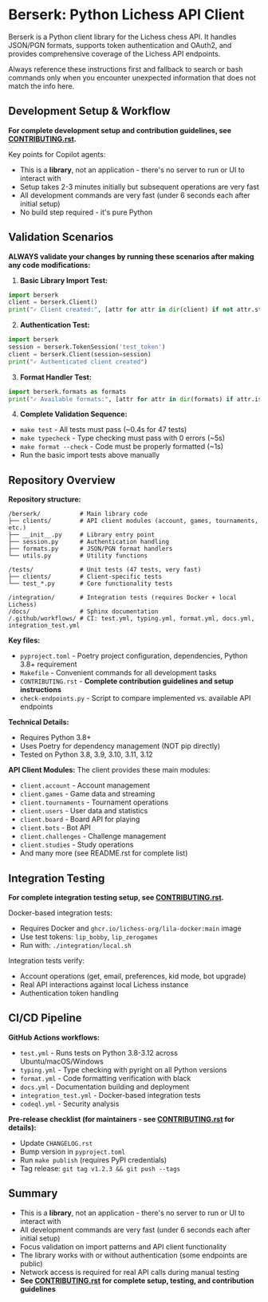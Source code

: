 # Berserk: Python Lichess API Client

Berserk is a Python client library for the Lichess chess API. It handles JSON/PGN formats, supports token authentication and OAuth2, and provides comprehensive coverage of the Lichess API endpoints.

Always reference these instructions first and fallback to search or bash commands only when you encounter unexpected information that does not match the info here.

## Development Setup & Workflow

**For complete development setup and contribution guidelines, see [CONTRIBUTING.rst](../CONTRIBUTING.rst).**

Key points for Copilot agents:
- This is a **library**, not an application - there's no server to run or UI to interact with
- Setup takes 2-3 minutes initially but subsequent operations are very fast
- All development commands are very fast (under 6 seconds each after initial setup)
- No build step required - it's pure Python

## Validation Scenarios

**ALWAYS validate your changes by running these scenarios after making any code modifications:**

1. **Basic Library Import Test:**
```python
import berserk
client = berserk.Client()
print("✓ Client created:", [attr for attr in dir(client) if not attr.startswith('_')][:5])
```

2. **Authentication Test:**
```python
import berserk
session = berserk.TokenSession('test_token')
client = berserk.Client(session=session)
print("✓ Authenticated client created")
```

3. **Format Handler Test:**
```python
import berserk.formats as formats
print("✓ Available formats:", [attr for attr in dir(formats) if attr.isupper()])
```

4. **Complete Validation Sequence:**
- `make test` - All tests must pass (~0.4s for 47 tests)
- `make typecheck` - Type checking must pass with 0 errors (~5s)
- `make format --check` - Code must be properly formatted (~1s)
- Run the basic import tests above manually

## Repository Overview

**Repository structure:**
```
/berserk/           # Main library code
├── clients/        # API client modules (account, games, tournaments, etc.)
├── __init__.py     # Library entry point
├── session.py      # Authentication handling
├── formats.py      # JSON/PGN format handlers
└── utils.py        # Utility functions

/tests/             # Unit tests (47 tests, very fast)
├── clients/        # Client-specific tests
└── test_*.py       # Core functionality tests

/integration/       # Integration tests (requires Docker + local Lichess)
/docs/              # Sphinx documentation
/.github/workflows/ # CI: test.yml, typing.yml, format.yml, docs.yml, integration_test.yml
```

**Key files:**
- `pyproject.toml` - Poetry project configuration, dependencies, Python 3.8+ requirement
- `Makefile` - Convenient commands for all development tasks
- `CONTRIBUTING.rst` - **Complete contribution guidelines and setup instructions**
- `check-endpoints.py` - Script to compare implemented vs. available API endpoints

**Technical Details:**
- Requires Python 3.8+
- Uses Poetry for dependency management (NOT pip directly)
- Tested on Python 3.8, 3.9, 3.10, 3.11, 3.12

**API Client Modules:**
The client provides these main modules:
- `client.account` - Account management
- `client.games` - Game data and streaming  
- `client.tournaments` - Tournament operations
- `client.users` - User data and statistics
- `client.board` - Board API for playing
- `client.bots` - Bot API
- `client.challenges` - Challenge management
- `client.studies` - Study operations
- And many more (see README.rst for complete list)

## Integration Testing

**For complete integration testing setup, see [CONTRIBUTING.rst](../CONTRIBUTING.rst).**

Docker-based integration tests:
- Requires Docker and `ghcr.io/lichess-org/lila-docker:main` image
- Use test tokens: `lip_bobby`, `lip_zerogames` 
- Run with: `./integration/local.sh`

Integration tests verify:
- Account operations (get, email, preferences, kid mode, bot upgrade)
- Real API interactions against local Lichess instance
- Authentication token handling

## CI/CD Pipeline

**GitHub Actions workflows:**
- `test.yml` - Runs tests on Python 3.8-3.12 across Ubuntu/macOS/Windows
- `typing.yml` - Type checking with pyright on all Python versions  
- `format.yml` - Code formatting verification with black
- `docs.yml` - Documentation building and deployment
- `integration_test.yml` - Docker-based integration tests
- `codeql.yml` - Security analysis

**Pre-release checklist (for maintainers - see [CONTRIBUTING.rst](../CONTRIBUTING.rst) for details):**
- Update `CHANGELOG.rst`
- Bump version in `pyproject.toml`
- Run `make publish` (requires PyPI credentials)
- Tag release: `git tag v1.2.3 && git push --tags`

## Summary

- This is a **library**, not an application - there's no server to run or UI to interact with
- All development commands are very fast (under 6 seconds each after initial setup)
- Focus validation on import patterns and API client functionality
- The library works with or without authentication (some endpoints are public)
- Network access is required for real API calls during manual testing
- **See [CONTRIBUTING.rst](../CONTRIBUTING.rst) for complete setup, testing, and contribution guidelines**
